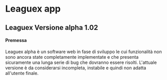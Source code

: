 <h1>Leaguex app</h1>

<h2>Leaguex Versione alpha 1.02</h2>

<h4>Premessa</h4>

Leaguex alpha è un software web in fase di sviluppo le cui funzionalità non sono ancora state completamente implementate e che presenta sicuramente una lunga serie di bug che dovranno essere risolti.
L'attuale versione è da considerarsi incompleta, instabile e quindi non adatta all'utente finale. 

